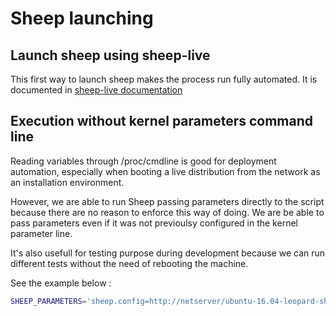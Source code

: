 # Sheep launching 

## Launch sheep using sheep-live

This first way to launch sheep makes the process run fully automated.
It is documented in [sheep-live documentation](./sheep-live.md)

## Execution without kernel parameters command line

Reading variables through /proc/cmdline is good for deployment automation,
especially when booting a live distribution from the network as an installation
environment.

However, we are able to run Sheep passing parameters directly
to the script because there are no reason to enforce this way of doing. We are
be able to pass parameters even if it was not previoulsy configured in the
kernel parameter line.

It's also usefull for testing purpose during development because we can run
different tests without the need of rebooting the machine.

See the example below :

```bash
SHEEP_PARAMETERS='sheep.config=http://netserver/ubuntu-16.04-leopard-sheep-cfg.yml' sheep
```
